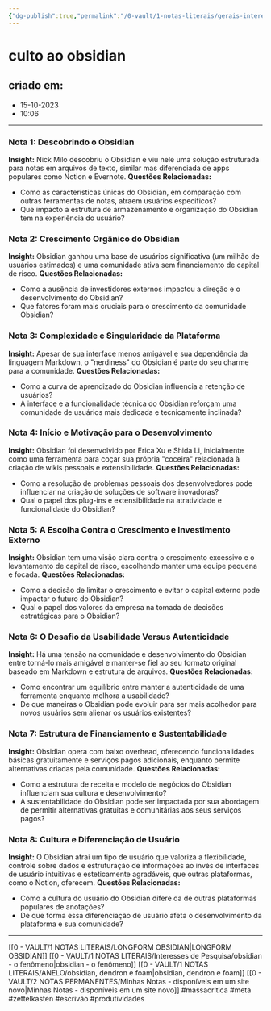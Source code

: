```yaml
---
{"dg-publish":true,"permalink":"/0-vault/1-notas-literais/gerais-interesses/culto-ao-obsidian/","tags":["massacritica","meta","zettelkasten","escrivão","produtividades"],"dgHomeLink":true,"dgShowLocalGraph":true,"dgShowFileTree":true,"dgEnableSearch":true}
---
```


# culto ao obsidian

## criado em: 
- 15-10-2023
- 10:06
---
### Nota 1: Descobrindo o Obsidian
**Insight:** Nick Milo descobriu o Obsidian e viu nele uma solução estruturada para notas em arquivos de texto, similar mas diferenciada de apps populares como Notion e Evernote.
**Questões Relacionadas:** 
- Como as características únicas do Obsidian, em comparação com outras ferramentas de notas, atraem usuários específicos?
- Que impacto a estrutura de armazenamento e organização do Obsidian tem na experiência do usuário?

### Nota 2: Crescimento Orgânico do Obsidian
**Insight:** Obsidian ganhou uma base de usuários significativa (um milhão de usuários estimados) e uma comunidade ativa sem financiamento de capital de risco.
**Questões Relacionadas:**
- Como a ausência de investidores externos impactou a direção e o desenvolvimento do Obsidian?
- Que fatores foram mais cruciais para o crescimento da comunidade Obsidian?

### Nota 3: Complexidade e Singularidade da Plataforma
**Insight:** Apesar de sua interface menos amigável e sua dependência da linguagem Markdown, o "nerdiness" do Obsidian é parte do seu charme para a comunidade.
**Questões Relacionadas:**
- Como a curva de aprendizado do Obsidian influencia a retenção de usuários?
- A interface e a funcionalidade técnica do Obsidian reforçam uma comunidade de usuários mais dedicada e tecnicamente inclinada?

### Nota 4: Início e Motivação para o Desenvolvimento
**Insight:** Obsidian foi desenvolvido por Erica Xu e Shida Li, inicialmente como uma ferramenta para coçar sua própria "coceira" relacionada à criação de wikis pessoais e extensibilidade.
**Questões Relacionadas:**
- Como a resolução de problemas pessoais dos desenvolvedores pode influenciar na criação de soluções de software inovadoras?
- Qual o papel dos plug-ins e extensibilidade na atratividade e funcionalidade do Obsidian?

### Nota 5: A Escolha Contra o Crescimento e Investimento Externo
**Insight:** Obsidian tem uma visão clara contra o crescimento excessivo e o levantamento de capital de risco, escolhendo manter uma equipe pequena e focada.
**Questões Relacionadas:**
- Como a decisão de limitar o crescimento e evitar o capital externo pode impactar o futuro do Obsidian?
- Qual o papel dos valores da empresa na tomada de decisões estratégicas para o Obsidian?

### Nota 6: O Desafio da Usabilidade Versus Autenticidade
**Insight:** Há uma tensão na comunidade e desenvolvimento do Obsidian entre torná-lo mais amigável e manter-se fiel ao seu formato original baseado em Markdown e estrutura de arquivos.
**Questões Relacionadas:**
- Como encontrar um equilíbrio entre manter a autenticidade de uma ferramenta enquanto melhora a usabilidade?
- De que maneiras o Obsidian pode evoluir para ser mais acolhedor para novos usuários sem alienar os usuários existentes?

### Nota 7: Estrutura de Financiamento e Sustentabilidade
**Insight:** Obsidian opera com baixo overhead, oferecendo funcionalidades básicas gratuitamente e serviços pagos adicionais, enquanto permite alternativas criadas pela comunidade.
**Questões Relacionadas:**
- Como a estrutura de receita e modelo de negócios do Obsidian influenciam sua cultura e desenvolvimento?
- A sustentabilidade do Obsidian pode ser impactada por sua abordagem de permitir alternativas gratuitas e comunitárias aos seus serviços pagos?

### Nota 8: Cultura e Diferenciação de Usuário
**Insight:** O Obsidian atrai um tipo de usuário que valoriza a flexibilidade, controle sobre dados e estruturação de informações ao invés de interfaces de usuário intuitivas e esteticamente agradáveis, que outras plataformas, como o Notion, oferecem.
**Questões Relacionadas:**
- Como a cultura do usuário do Obsidian difere da de outras plataformas populares de anotações?
- De que forma essa diferenciação de usuário afeta o desenvolvimento da plataforma e sua comunidade?

---
[[0 - VAULT/1 NOTAS LITERAIS/LONGFORM OBSIDIAN\|LONGFORM OBSIDIAN]]
[[0 - VAULT/1 NOTAS LITERAIS/Interesses de Pesquisa/obsidian - o fenômeno\|obsidian - o fenômeno]]
[[0 - VAULT/1 NOTAS LITERAIS/ANELO/obsidian, dendron e foam\|obsidian, dendron e foam]]
[[0 - VAULT/2 NOTAS PERMANENTES/Minhas Notas - disponíveis em um site novo\|Minhas Notas - disponíveis em um site novo]]
#massacritica #meta #zettelkasten #escrivão #produtividades